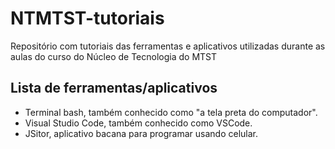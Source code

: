 # NTMTST-tutoriais

Repositório com tutoriais das ferramentas e aplicativos utilizadas durante as aulas do curso do Núcleo de Tecnologia do MTST

## Lista de ferramentas/aplicativos

- Terminal bash, também conhecido como "a tela preta do computador".
- Visual Studio Code, também conhecido como VSCode.
- JSitor, aplicativo bacana para programar usando celular.